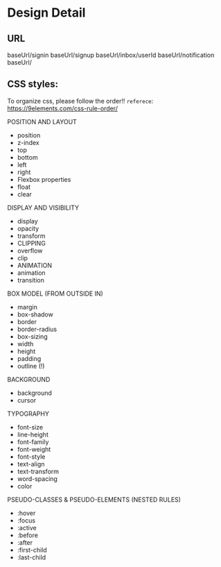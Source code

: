 # Design Detail
## URL
baseUrl/signin
baseUrl/signup
baseUrl/inbox/userId
baseUrl/notification
baseUrl/

## CSS styles:
To organize css, please follow the order!!
`referece`: https://9elements.com/css-rule-order/

POSITION AND LAYOUT
* position
* z-index
* top
* bottom
* left
* right
* Flexbox properties
* float
* clear

DISPLAY AND VISIBILITY
* display
* opacity
* transform
* CLIPPING
* overflow
* clip
* ANIMATION
* animation
* transition

BOX MODEL (FROM OUTSIDE IN)
* margin
* box-shadow
* border
* border-radius
* box-sizing
* width
* height
* padding
* outline (!)

BACKGROUND
* background
* cursor

TYPOGRAPHY
* font-size
* line-height
* font-family
* font-weight
* font-style
* text-align
* text-transform
* word-spacing
* color

PSEUDO-CLASSES & PSEUDO-ELEMENTS (NESTED RULES)
* :hover
* :focus
* :active
* :before
* :after
* :first-child
* :last-child